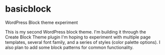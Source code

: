 # basicblock
WordPress Block theme experiment

This is my second WordPress block theme. I'm building it through the Create Block Theme plugin
I'm hoping to experiment with multiple page templates, several font family, and a series of
styles (color palette options). I also plan to add some block patterns for common functionality.
